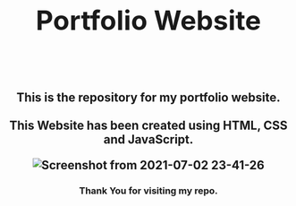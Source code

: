 <h1 align="center" style="font-size:3rem">Portfolio Website</h1><br><br>
<h2 align="center">This is the repository for my portfolio website.<br><br>This Website has been created using HTML, CSS and JavaScript.</b></p>

![Screenshot from 2021-07-02 23-41-26](https://user-images.githubusercontent.com/80061026/124315726-00334400-db92-11eb-9de2-1216372ebecc.png)

<h3 align="center">Thank You for visiting my repo.</p>

  
  
  

